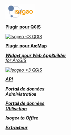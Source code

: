 <html>
<head>
  <link href="https://maxcdn.bootstrapcdn.com/bootstrap/3.3.7/css/bootstrap.min.css" rel="stylesheet" integrity="sha384-BVYiiSIFeK1dGmJRAkycuHAHRg32OmUcww7on3RYdg4Va+PmSTsz/K68vbdEjh4u" crossorigin="anonymous">
  <!-- Optional Bootstrap theme -->
  <link rel="stylesheet" href="https://maxcdn.bootstrapcdn.com/bootstrap/3.3.7/css/bootstrap-theme.min.css" integrity="sha384-rHyoN1iRsVXV4nD0JutlnGaslCJuC7uwjduW9SVrLvRYooPp2bWYgmgJQIXwl/Sp" crossorigin="anonymous">
  <!-- jQuery -->
  <script src="https://cdnjs.cloudflare.com/ajax/libs/jquery/3.2.1/jquery.min.js"></script>
  <!-- Font Awesome -->
  <script src="https://use.fontawesome.com/447cdf6c35.js"></script>
  <!-- BootStrap -->
  <script src="https://maxcdn.bootstrapcdn.com/bootstrap/3.3.7/js/bootstrap.min.js" integrity="sha384-Tc5IQib027qvyjSMfHjOMaLkfuWVxZxUPnCJA7l2mCWNIpG9mGCD8wGNIcPD7Txa" crossorigin="anonymous"></script>
</head>
<body>
		<div id= "main_content">
		<div class="clearfix">
		  <div class="col-md-3 col-sm-4">
		    <a href="https://isogeo.gitbooks.io/app-plugin-qgis/content/fr/" class="btn btn-lg btn-block btn-default">
		      <p><img src="https://raw.githubusercontent.com/isogeo/isogeo-plugin-qgis/master/img/logo_complet_IsoQGIS.png" alt="Isogeo <3 QGIS" height="50"></p>
		      <p><b>Plugin pour QGIS</b><br></p>
		    </a>
		  </div>
		  <div class="col-md-3 col-sm-4">
		    <a href="https://isogeo.gitbooks.io/app-plugin-arcmap/content/fr/" class="btn btn-lg btn-block btn-default">
		      <p><img src="https://isogeo.gitbooks.io/app-plugin-arcmap/content/fr/assets/logo_isogeo_arcmap.png" alt="Isogeo <3 QGIS" height="50"></p>
		      <p><b>Plugin pour ArcMap</b><br></p>
		    </a>
		  </div>
		  <div class="col-md-3 col-sm-4">
		    <a href="https://isogeo.gitbooks.io/app-widget-esri-webappbuilder/content/fr/" class="btn btn-lg btn-block btn-default">
		      <p><i class="fa fa-2x fa-plug"></p>
		      <p><b>Widget pour Web AppBuilder</b><br>for ArcGIS</p>
		    </a>
		  </div>
		  <div class="col-md-3 col-sm-4">
		    <a href="https://isogeo.gitbooks.io/api/content/fr/" class="btn btn-lg btn-block btn-default">
		      <p><img src="https://www.gitbook.com/assets/images/templates/api-icon.svg" alt="Isogeo <3 QGIS" height="50"></p>
		      <p><b>API</b></p>
		    </a>
		  </div>
		  <div class="col-md-3 col-sm-4">
		    <a href="https://isogeo.gitbooks.io/app-portal-pixup-admin/content/" class="btn btn-lg btn-block btn-default">
		      <p><i class="fa fa-2x fa-map"></p>
		      <p><b>Portail de données<br>Administration</b></p>
		    </a>
		  </div>
		  <div class="col-md-3 col-sm-4">
		    <a href="https://isogeo.gitbooks.io/app-portal-pixup-user/content/" class="btn btn-lg btn-block btn-default">
		      <p><i class="fa fa-2x fa-calendar-check-o"></p>
		      <p><b>Portail de données<br>Utilisation</b></p>
		    </a>
		  </div>
		  <div class="col-md-3 col-sm-4">
		    <a href="https://isogeo.gitbooks.io/app-isogeo2office/content/fr/" class="btn btn-lg btn-block btn-default">
		      <p><i class="fa fa-2x fa-cloud-download"></p>
		      <p><b>Isogeo to Office<br></b></p>
		    </a>
		  </div>
		  <div class="col-md-3 col-sm-4">
		    <a href="https://isogeo.gitbooks.io/app-extractor/content/" class="btn btn-lg btn-block btn-default">
		      <p><i class="fa fa-2x fa-cogs"></p>
		      <p><b>Extracteur<br></b></p>
		    </a>
		  </div>
		</div>
	<div class="container">
</body>
</html>